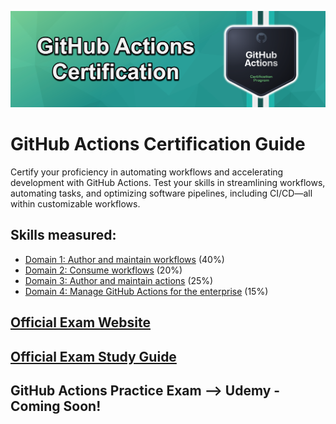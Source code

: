 ![GitHub Actions](../img/github_actions.png)

# GitHub Actions Certification Guide
Certify your proficiency in automating workflows and accelerating development with GitHub Actions. Test your skills in streamlining workflows, automating tasks, and optimizing software pipelines, including CI/CD—all within customizable workflows.

## Skills measured:

* [Domain 1: Author and maintain workflows](./Domain%201:%20Author%20and%20maintain%20workflows/guide.md) (40%)
* [Domain 2: Consume workflows](./Domain%202:%20Consume%20workflows/guide.md) (20%)
* [Domain 3: Author and maintain actions](./Domain%203:%20Author%20and%20maintain%20actions/guide.md) (25%)
* [Domain 4: Manage GitHub Actions for the enterprise](./Domain%204:%20Manage%20GitHub%20Actions%20for%20the%20enterprise/guide.md) (15%)

## [Official Exam Website](https://resources.github.com/learn/certifications/)

## [Official Exam Study Guide](https://assets.ctfassets.net/wfutmusr1t3h/2mMJ6nECbUAdiQMTObbPw6/275fd49301e7a0d1b4e3de0bfe95d765/github-actions-exam-preparation-study-guide__1_.pdf)

## GitHub Actions Practice Exam --> Udemy - Coming Soon!